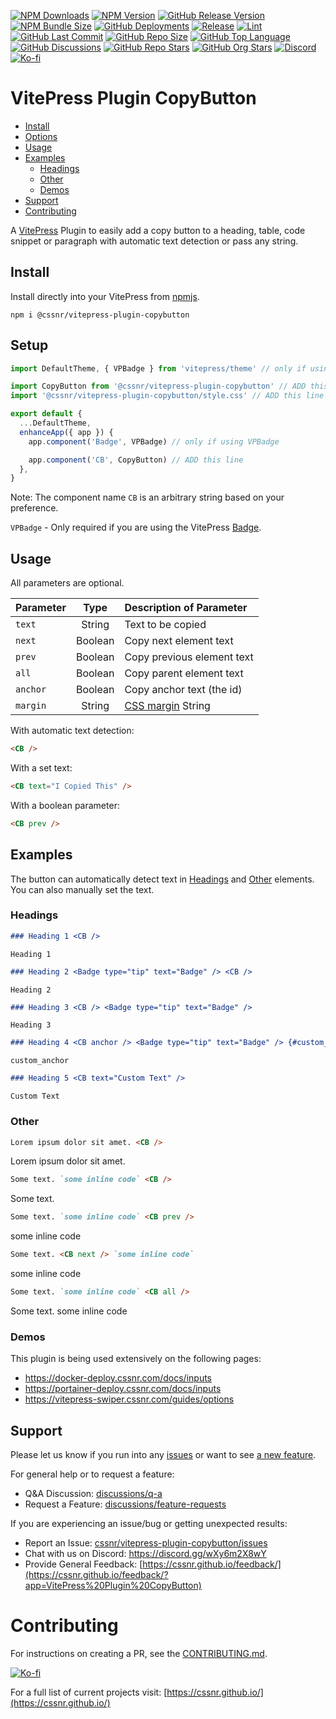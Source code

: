 [![NPM Downloads](https://img.shields.io/npm/dw/%40cssnr%2Fvitepress-plugin-copybutton?logo=npm)](https://www.npmjs.com/package/@cssnr/vitepress-plugin-copybutton)
[![NPM Version](https://img.shields.io/npm/v/%40cssnr%2Fvitepress-plugin-copybutton?logo=npm)](https://www.npmjs.com/package/@cssnr/vitepress-plugin-copybutton)
[![GitHub Release Version](https://img.shields.io/github/v/release/cssnr/vitepress-plugin-copybutton?logo=github)](https://github.com/cssnr/vitepress-plugin-copybutton/releases/latest)
[![NPM Bundle Size](https://img.shields.io/bundlephobia/min/%40cssnr%2Fvitepress-plugin-copybutton?logo=npm)](https://bundlephobia.com/package/@cssnr/vitepress-plugin-copybutton)
[![GitHub Deployments](https://img.shields.io/github/deployments/cssnr/vitepress-plugin-copybutton/npm?logo=github&label=deploy)](https://github.com/cssnr/vitepress-plugin-copybutton/deployments)
[![Release](https://img.shields.io/github/actions/workflow/status/cssnr/vitepress-plugin-copybutton/release.yaml?logo=cachet&label=release)](https://github.com/cssnr/vitepress-plugin-copybutton/actions/workflows/release.yaml)
[![Lint](https://img.shields.io/github/actions/workflow/status/cssnr/vitepress-plugin-copybutton/lint.yaml?logo=cachet&label=lint)](https://github.com/cssnr/vitepress-plugin-copybutton/actions/workflows/lint.yaml)
[![GitHub Last Commit](https://img.shields.io/github/last-commit/cssnr/vitepress-plugin-copybutton?logo=github)](https://github.com/cssnr/vitepress-plugin-copybutton/pulse)
[![GitHub Repo Size](https://img.shields.io/github/repo-size/cssnr/vitepress-plugin-copybutton?logo=bookstack&logoColor=white&label=repo%20size)](https://github.com/cssnr/vitepress-plugin-copybutton?tab=readme-ov-file#readme)
[![GitHub Top Language](https://img.shields.io/github/languages/top/cssnr/vitepress-plugin-copybutton?logo=htmx&logoColor=white)](https://github.com/cssnr/vitepress-plugin-copybutton?tab=readme-ov-file#readme)
[![GitHub Discussions](https://img.shields.io/github/discussions/cssnr/vitepress-plugin-copybutton?logo=github)](https://github.com/cssnr/vitepress-plugin-copybutton/discussions)
[![GitHub Repo Stars](https://img.shields.io/github/stars/cssnr/vitepress-plugin-copybutton?style=flat&logo=github)](https://github.com/cssnr/vitepress-plugin-copybutton/stargazers)
[![GitHub Org Stars](https://img.shields.io/github/stars/cssnr?style=flat&logo=github&label=org%20stars)](https://cssnr.github.io/)
[![Discord](https://img.shields.io/discord/899171661457293343?logo=discord&logoColor=white&label=discord&color=7289da)](https://discord.gg/wXy6m2X8wY)
[![Ko-fi](https://img.shields.io/badge/Ko--fi-72a5f2?logo=kofi&label=support)](https://ko-fi.com/cssnr)

# VitePress Plugin CopyButton

- [Install](#Install)
- [Options](#Setup)
- [Usage](#Usage)
- [Examples](#Examples)
  - [Headings](#Headings)
  - [Other](#Other)
  - [Demos](#Demos)
- [Support](#Support)
- [Contributing](#Contributing)

A [VitePress](https://vitepress.dev/) Plugin to easily add a copy button to a heading, table, code snippet or paragraph with automatic text detection or pass any string.

## Install

Install directly into your VitePress from [npmjs](https://www.npmjs.com/package/@cssnr/vitepress-plugin-copybutton).

```shell
npm i @cssnr/vitepress-plugin-copybutton
```

## Setup

```javascript
import DefaultTheme, { VPBadge } from 'vitepress/theme' // only if using VPBadge

import CopyButton from '@cssnr/vitepress-plugin-copybutton' // ADD this line
import '@cssnr/vitepress-plugin-copybutton/style.css' // ADD this line

export default {
  ...DefaultTheme,
  enhanceApp({ app }) {
    app.component('Badge', VPBadge) // only if using VPBadge

    app.component('CB', CopyButton) // ADD this line
  },
}
```

Note: The component name `CB` is an arbitrary string based on your preference.

`VPBadge` - Only required if you are using the VitePress [Badge](https://vitepress.dev/reference/default-theme-badge#badge).

## Usage

All parameters are optional.

| Parameter |  Type   | Description&nbsp;of&nbsp;Parameter                                           |
| :-------- | :-----: | :--------------------------------------------------------------------------- |
| `text`    | String  | Text to be copied                                                            |
| `next`    | Boolean | Copy next element text                                                       |
| `prev`    | Boolean | Copy previous element text                                                   |
| `all`     | Boolean | Copy parent element text                                                     |
| `anchor`  | Boolean | Copy anchor text (the id)                                                    |
| `margin`  | String  | [CSS margin](https://developer.mozilla.org/en-US/docs/Web/CSS/margin) String |

With automatic text detection:

```markdown
<CB />
```

With a set text:

```markdown
<CB text="I Copied This" />
```

With a boolean parameter:

```markdown
<CB prev />
```

## Examples

The button can automatically detect text in [Headings](#headings) and [Other](#other) elements.
You can also manually set the text.

### Headings

```markdown
### Heading 1 <CB />
```

`Heading 1`

```markdown
### Heading 2 <Badge type="tip" text="Badge" /> <CB />
```

`Heading 2`

```markdown
### Heading 3 <CB /> <Badge type="tip" text="Badge" />
```

`Heading 3`

```markdown
### Heading 4 <CB anchor /> <Badge type="tip" text="Badge" /> {#custom_anchor}
```

`custom_anchor`

```markdown
### Heading 5 <CB text="Custom Text" />
```

`Custom Text`

### Other

```markdown
Lorem ipsum dolor sit amet. <CB />
```

Lorem ipsum dolor sit amet.

```markdown
Some text. `some inline code` <CB />
```

Some text.

```markdown
Some text. `some inline code` <CB prev />
```

some inline code

```markdown
Some text. <CB next /> `some inline code`
```

some inline code

```markdown
Some text. `some inline code` <CB all />
```

Some text. some inline code

### Demos

This plugin is being used extensively on the following pages:

- https://docker-deploy.cssnr.com/docs/inputs
- https://portainer-deploy.cssnr.com/docs/inputs
- https://vitepress-swiper.cssnr.com/guides/options

## Support

Please let us know if you run into any [issues](https://github.com/cssnr/vitepress-plugin-copybutton/issues)
or want to see [a new feature](https://github.com/cssnr/vitepress-plugin-copybutton/discussions/categories/feature-requests).

For general help or to request a feature:

- Q&A Discussion: [discussions/q-a](https://github.com/cssnr/vitepress-plugin-copybutton/discussions/categories/q-a)
- Request a Feature: [discussions/feature-requests](https://github.com/cssnr/vitepress-plugin-copybutton/discussions/categories/feature-requests)

If you are experiencing an issue/bug or getting unexpected results:

- Report an Issue: [cssnr/vitepress-plugin-copybutton/issues](https://github.com/cssnr/vitepress-plugin-copybutton/issues)
- Chat with us on Discord: https://discord.gg/wXy6m2X8wY
- Provide General Feedback: [https://cssnr.github.io/feedback/](https://cssnr.github.io/feedback/?app=VitePress%20Plugin%20CopyButton)

# Contributing

For instructions on creating a PR, see the [CONTRIBUTING.md](#contributing-ov-file).

[![Ko-fi](https://ko-fi.com/img/githubbutton_sm.svg)](https://ko-fi.com/cssnr)

For a full list of current projects visit: [https://cssnr.github.io/](https://cssnr.github.io/)
